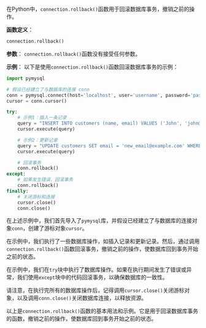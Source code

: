 在Python中，`connection.rollback()`函数用于回滚数据库事务，撤销之前的操作。

**函数定义**：
```python
connection.rollback()
```

**参数**：
`connection.rollback()`函数没有接受任何参数。

**示例**：
以下是使用`connection.rollback()`函数回滚数据库事务的示例：

```python
import pymysql

# 假设已经建立了与数据库的连接 conn
conn = pymysql.connect(host='localhost', user='username', password='password', database='mydb')
cursor = conn.cursor()

try:
    # 示例1：插入一条记录
    query = "INSERT INTO customers (name, email) VALUES ('John', 'john@example.com')"
    cursor.execute(query)

    # 示例2：更新记录
    query = "UPDATE customers SET email = 'new_email@example.com' WHERE id = 1"
    cursor.execute(query)

    # 回滚事务
    conn.rollback()
except:
    # 如果发生错误，回滚事务
    conn.rollback()
finally:
    # 关闭游标和连接
    cursor.close()
    conn.close()
```

在上述示例中，我们首先导入了`pymysql`库，并假设已经建立了与数据库的连接对象`conn`，创建了游标对象`cursor`。

在示例中，我们执行了一些数据库操作，如插入记录和更新记录。然后，通过调用`connection.rollback()`函数回滚事务，撤销之前的操作，使数据库回到事务开始之前的状态。

在示例中，我们在`try`块中执行了数据库操作。如果在执行期间发生了错误或异常，我们使用`except`块中的代码回滚事务，以确保数据库的一致性。

请注意，在执行完所有的数据库操作后，记得调用`cursor.close()`关闭游标对象，以及调用`conn.close()`关闭数据库连接，以释放资源。

以上是`connection.rollback()`函数的基本用法和示例。它是用于回滚数据库事务的函数，撤销之前的操作，使数据库回到事务开始之前的状态。